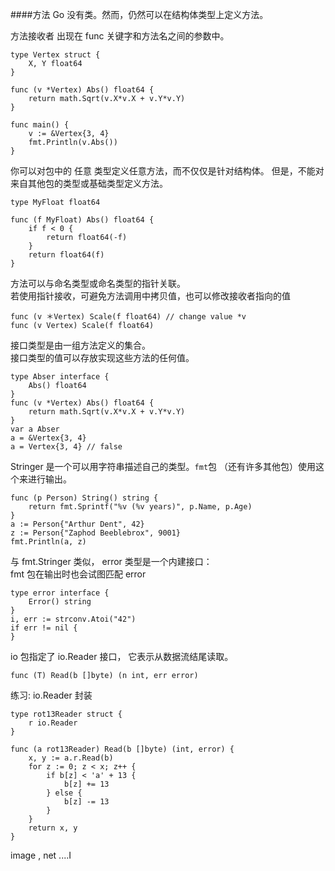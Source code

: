 ####方法
Go 没有类。然而，仍然可以在结构体类型上定义方法。

方法接收者 出现在 func 关键字和方法名之间的参数中。  

	type Vertex struct {
		X, Y float64
	}

	func (v *Vertex) Abs() float64 {
		return math.Sqrt(v.X*v.X + v.Y*v.Y)
	}

	func main() {
		v := &Vertex{3, 4}
		fmt.Println(v.Abs())
	}  
  
你可以对包中的 任意 类型定义任意方法，而不仅仅是针对结构体。
但是，不能对来自其他包的类型或基础类型定义方法。

	type MyFloat float64

	func (f MyFloat) Abs() float64 {
		if f < 0 {
			return float64(-f)
		}
		return float64(f)
	}
  
方法可以与命名类型或命名类型的指针关联。  
若使用指针接收，可避免方法调用中拷贝值，也可以修改接收者指向的值  

	func (v ＊Vertex) Scale(f float64) // change value *v
	func (v Vertex) Scale(f float64)
	
接口类型是由一组方法定义的集合。  
接口类型的值可以存放实现这些方法的任何值。    

	type Abser interface {
		Abs() float64
	}
	func (v *Vertex) Abs() float64 {
		return math.Sqrt(v.X*v.X + v.Y*v.Y)
	}
	var a Abser
	a = &Vertex{3, 4}
	a = Vertex{3, 4} // false
	
Stringer 是一个可以用字符串描述自己的类型。`fmt`包 （还有许多其他包）使用这个来进行输出。
	
	func (p Person) String() string {
		return fmt.Sprintf("%v (%v years)", p.Name, p.Age)
	}
	a := Person{"Arthur Dent", 42}
	z := Person{"Zaphod Beeblebrox", 9001}
	fmt.Println(a, z)  

与 fmt.Stringer 类似， error 类型是一个内建接口：  
fmt 包在输出时也会试图匹配 error  

	type error interface {
    	Error() string
	}
	i, err := strconv.Atoi("42")
	if err != nil {
	}
	
io 包指定了 io.Reader 接口， 它表示从数据流结尾读取。

	func (T) Read(b []byte) (n int, err error)
	
练习: io.Reader 封装

	type rot13Reader struct {
		r io.Reader
	}

	func (a rot13Reader) Read(b []byte) (int, error) {
		x, y := a.r.Read(b)
		for z := 0; z < x; z++ {
			if b[z] < 'a' + 13 {
				b[z] += 13
			} else {
				b[z] -= 13
			}
		}
		return x, y
	}
	
image , net ....I

